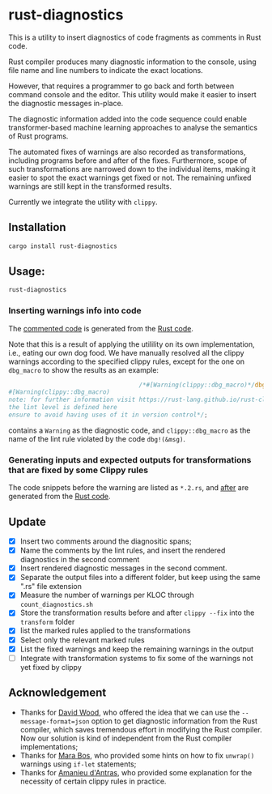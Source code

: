 # rust-diagnostics

This is a utility to insert diagnostics of code fragments as comments in Rust
code.

Rust compiler produces many diagnostic information to the console, using file
name and line numbers to indicate the exact locations.

However, that requires a programmer to go back and forth between command
console and the editor. This utility would make it easier to insert the
diagnostic messages in-place.

The diagnostic information added into the code sequence could enable
transformer-based machine learning approaches to analyse the semantics of Rust
programs.

The automated fixes of warnings are also recorded as transformations, including
programs before and after of the fixes. Furthermore, scope of such
transformations are narrowed down to the individual items, making it easier to
spot the exact warnings get fixed or not. The remaining unfixed warnings are
still kept in the transformed results.

Currently we integrate the utility with `clippy`.

## Installation
```bash
cargo install rust-diagnostics
```

## Usage:
```bash
rust-diagnostics
```

### Inserting warnings info into code
The [commented
code](https://github.com/yijunyu/rust-diagnostics/blob/main/diagnostics/src/main.rs)
is generated from the [Rust
code](https://github.com/yijunyu/rust-diagnostics/blob/main/src/main.rs).

Note that this is a result of applying the utilility on its own implementation,
i.e., eating our own dog food. We have manually resolved all the clippy
warnings according to the specified clippy rules, except for the one on
`dbg_macro` to show the results as an example:

```rust
                                    /*#[Warning(clippy::dbg_macro)*/dbg!(&r)/*
#[Warning(clippy::dbg_macro)
note: for further information visit https://rust-lang.github.io/rust-clippy/master/index.html#dbg_macro
the lint level is defined here
ensure to avoid having uses of it in version control*/;
```
contains a `Warning` as the diagnostic code, and `clippy::dbg_macro` as the name of the lint rule violated by the code `dbg!(&msg)`. 

### Generating inputs and expected outputs for transformations that are fixed by some Clippy rules
The code snippets before the warning are listed as `*.2.rs`,
and [after](https://github.com/yijunyu/rust-diagnostics/blob/main/transform/src/main/4200.3.rs)
are generated from the [Rust code](https://github.com/yijunyu/rust-diagnostics/blob/main/src/main.rs).

## Update

- [x] Insert two comments around the diagnositic spans;
- [x] Name the comments by the lint rules, and insert the rendered diagnostics in the second comment
- [x] Insert rendered diagnostic messages in the second comment.
- [x] Separate the output files into a different folder, but keep using the same ".rs" file extension
- [x] Measure the number of warnings per KLOC through `count_diagnostics.sh`
- [x] Store the transformation results before and after `clippy --fix` into the `transform` folder 
- [x] list the marked rules applied to the transformations
- [x] Select only the relevant marked rules
- [x] List the fixed warnings and keep the remaining warnings in the output 
- [ ] Integrate with transformation systems to fix some of the warnings not yet fixed by clippy

## Acknowledgement

- Thanks for [David Wood](https://davidtw.co), who offered the idea that we can use the `--message-format=json` option to get diagnostic information from the Rust compiler, which saves tremendous effort in modifying the Rust compiler. Now our solution is kind of independent from the Rust compiler implementations;
- Thanks for [Mara Bos](https://github.com/m-ou-se), who provided some hints on how to fix `unwrap()` warnings using `if-let` statements;
- Thanks for [Amanieu d'Antras](https://github.com/Amanieu), who provided some explanation for the necessity of certain clippy rules in practice.
